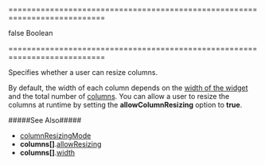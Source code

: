 ===========================================================================
<!--default-->false<!--/default-->
<!--type-->Boolean<!--/type-->
===========================================================================

<!--shortDescription-->
Specifies whether a user can resize columns.
<!--/shortDescription-->

<!--fullDescription-->
By default, the width of each column depends on the [width of the widget]({basewidgetpath}/Configuration/#width) and the total number of [columns]({basewidgetpath}/Configuration/columns/). You can allow a user to resize the columns at runtime by setting the **allowColumnResizing** option to **true**.

#####See Also#####
- [columnResizingMode]({basewidgetpath}/Configuration/#columnResizingMode)
- **columns[]**.[allowResizing]({basewidgetpath}/Configuration/columns/#allowResizing)
- **columns[]**.[width]({basewidgetpath}/Configuration/columns/#width)
<!--/fullDescription-->